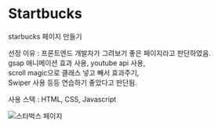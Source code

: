 # Startbucks
starbucks 페이지 만들기

선정 이유 : 프론트엔드 개발자가 그려보기 좋은 페이지라고 판단하였음.  
gsap 애니메이션 효과 사용, youtube api 사용,  
scroll magic으로 클래스 넣고 빼서 효과주기,  
Swiper 사용 등등 연습하기 좋았다고 판단됨.

사용 스택 : HTML, CSS, Javascript

<img src="./images/starbucks_fullpage.png" alt="스타벅스 페이지" />
